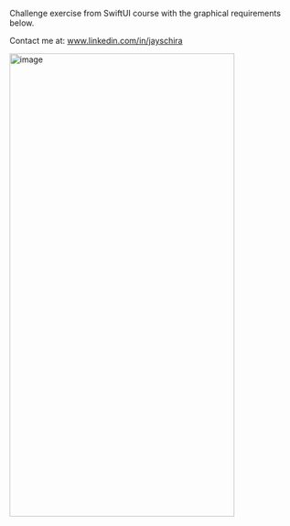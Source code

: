Challenge exercise from SwiftUI course with the graphical requirements below.

Contact me at: www.linkedin.com/in/jayschira

<img width="393" height="810" alt="image" src="https://github.com/user-attachments/assets/619a7a1d-8bee-46f3-82aa-6c53ad331402" />
